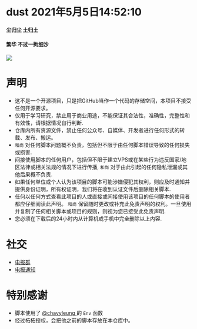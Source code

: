 # dust 2021年5月5日14:52:10
  #### 尘归尘 土归土
  #### 繁华 不过一拘细沙
  ![](https://raw.githubusercontent.com/monk-coder/dust/dust/pics/readme.jpg)
# 声明
- 这不是一个开源项目，只是把GitHub当作一个代码的存储空间，本项目不接受任何开源要求。
- 仅用于学习研究，禁止用于商业用途，不能保证其合法性，准确性，完整性和有效性，请根据情况自行判断.
- 仓库内所有资源文件，禁止任何公众号、自媒体、开发者进行任何形式的转载、发布、搬运。
- `和尚` 对任何脚本问题概不负责，包括但不限于由任何脚本错误导致的任何损失或损害.
- 间接使用脚本的任何用户，包括但不限于建立VPS或在某些行为违反国家/地区法律或相关法规的情况下进行传播, `和尚` 对于由此引起的任何隐私泄漏或其他后果概不负责.
- 如果任何单位或个人认为该项目的脚本可能涉嫌侵犯其权利，则应及时通知并提供身份证明，所有权证明，我们将在收到认证文件后删除相关脚本.
- 任何以任何方式查看此项目的人或直接或间接使用该项目的任何脚本的使用者都应仔细阅读此声明。 `和尚` 保留随时更改或补充此免责声明的权利。一旦使用并复制了任何相关脚本或项目的规则，则视为您已接受此免责声明.
- 您必须在下载后的24小时内从计算机或手机中完全删除以上内容.

# 社交
- [  电报群  ](https://t.me/monk_dust)
- [  电报通知  ](https://t.me/monk_dust_channel)

 # 特别感谢
 - 脚本使用了 [  @chavyleung  ](https://github.com/chavyleung) 的 `Env` 函数
 - 经过柘柘授权，会把他之前的脚本存放在本仓库中。

